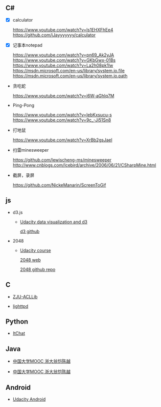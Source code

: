 ##	C#

*	[x] calculator

	https://www.youtube.com/watch?v=Is1EHXFhEe4
	https://github.com/jJayyyyyyy/calculator

*	[x] 记事本notepad

	https://www.youtube.com/watch?v=pn69_Ak2yJA
	https://www.youtube.com/watch?v=GKbGwx-01Bs
	https://www.youtube.com/watch?v=La2h08pk1Iw
	https://msdn.microsoft.com/en-us/library/system.io.file
	https://msdn.microsoft.com/en-us/library/system.io.path

*	贪吃蛇

	https://www.youtube.com/watch?v=i6W-aGhlq7M

*	Ping-Pong

	https://www.youtube.com/watch?v=IebKxsucu-s
	https://www.youtube.com/watch?v=9c_-Ji51Sn8

*	打地鼠

	https://www.youtube.com/watch?v=XrBb2gsJaeI

*	扫雷minesweeper

	https://github.com/lewischeng-ms/minesweeper
	http://www.cnblogs.com/Icebird/archive/2006/06/21/CSharpMine.html

*	截屏，录屏

	https://github.com/NickeManarin/ScreenToGif

##	js

*	d3.js

	*	[Udacity data visualization and d3](https://cn.udacity.com/course/data-visualization-and-d3js--ud507)

		[d3 github](https://github.com/jJayyyyyyy/d3)

*	2048

	*	[Udacity course](https://cn.udacity.com/course/make-your-own-2048--ud248)

		[2048 web](https://gabrielecirulli.github.io/2048/)

		[2048 github repo](https://github.com/jJayyyyyyy/2048)

##	C

*	[ZJU-ACLLib](https://github.com/jJayyyyyyy/ACLLib)

*	[lighttpd](https://github.com/lighttpd/lighttpd1.4)

##	Python

*	[ItChat](https://github.com/littlecodersh/ItChat)

##	Java

*	[中国大学MOOC 浙大翁恺陈越](http://www.icourse163.org/course/0809ZJU013-1001541001)

*	[中国大学MOOC 浙大翁恺陈越](http://www.icourse163.org/course/0809ZJU012-1001542001)

##	Android

*	[Udacity Android](https://classroom.udacity.com/courses/ud837)

